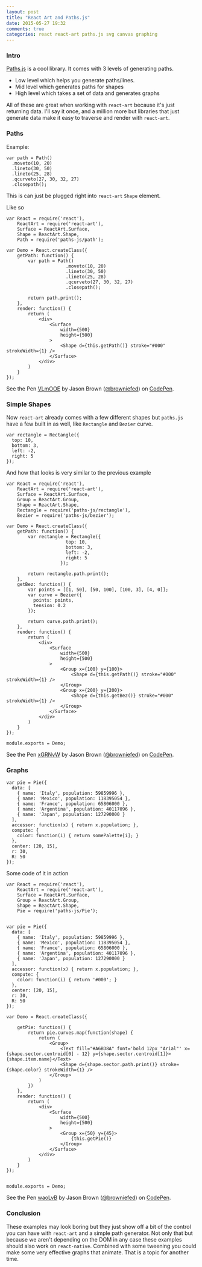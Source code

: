```yaml
---
layout: post
title: "React Art and Paths.js"
date: 2015-05-27 19:32
comments: true
categories: react react-art paths.js svg canvas graphing
---
```


### Intro

[Paths.js](https://github.com/andreaferretti/paths-js) is a cool library. It comes with 3 levels of generating paths. 

* Low level which helps you generate paths/lines.
* Mid level which generates paths for shapes
* High level which takes a set of data and generates graphs

All of these are great when working with `react-art` because it's just returning data. I'll say it once, and a million more but libraries that just generate data make it easy to traverse and render with `react-art`.

### Paths

Example:

```
var path = Path()
  .moveto(10, 20)
  .lineto(30, 50)
  .lineto(25, 28)
  .qcurveto(27, 30, 32, 27)
  .closepath();
```


This is can just be plugged right into `react-art` `Shape` element.

Like so

```
var React = require('react'),
	ReactArt = require('react-art'),
	Surface = ReactArt.Surface,
	Shape = ReactArt.Shape,
	Path = require('paths-js/path');

var Demo = React.createClass({
	getPath: function() {
		var path = Path()
					  .moveto(10, 20)
					  .lineto(30, 50)
					  .lineto(25, 28)
					  .qcurveto(27, 30, 32, 27)
					  .closepath();

	 	return path.print();
	},
	render: function() {
		return (
			<div>
				<Surface
					width={500}
					height={500}
				>
					<Shape d={this.getPath()} stroke="#000" strokeWidth={1} />
				</Surface>
			</div>
		)
	}
});
```

<p data-height="624" data-theme-id="0" data-slug-hash="VLmOOE" data-default-tab="result" data-user="browniefed" class='codepen'>See the Pen <a href='http://codepen.io/browniefed/pen/VLmOOE/'>VLmOOE</a> by Jason Brown (<a href='http://codepen.io/browniefed'>@browniefed</a>) on <a href='http://codepen.io'>CodePen</a>.</p>
<script async src="//assets.codepen.io/assets/embed/ei.js"></script>

### Simple Shapes

Now `react-art` already comes with a few different shapes but `paths.js` have a few built in as well, like `Rectangle` and `Bezier` curve.

```
var rectangle = Rectangle({
  top: 10,
  bottom: 3,
  left: -2,
  right: 5
});
```

And how that looks is very similar to the previous example


```
var React = require('react'),
	ReactArt = require('react-art'),
	Surface = ReactArt.Surface,
	Group = ReactArt.Group,
	Shape = ReactArt.Shape,
	Rectangle = require('paths-js/rectangle'),
	Bezier = require('paths-js/bezier');

var Demo = React.createClass({
	getPath: function() {
		var rectangle = Rectangle({
					  top: 10,
					  bottom: 3,
					  left: -2,
					  right: 5
					});

	 	return rectangle.path.print();
	},
	getBez: function() {
		var points = [[1, 50], [50, 100], [100, 3], [4, 0]];
		var curve = Bezier({
		  points: points,
		  tension: 0.2
		});

		return curve.path.print();
	},
	render: function() {
		return (
			<div>
				<Surface
					width={500}
					height={500}
				>
					<Group x={100} y={100}>
						<Shape d={this.getPath()} stroke="#000" strokeWidth={1} />
					</Group>
					<Group x={200} y={200}>
						<Shape d={this.getBez()} stroke="#000" strokeWidth={1} />
					</Group>
				</Surface>
			</div>
		)
	}
});

module.exports = Demo;
```

<p data-height="624" data-theme-id="0" data-slug-hash="xGRNvW" data-default-tab="result" data-user="browniefed" class='codepen'>See the Pen <a href='http://codepen.io/browniefed/pen/xGRNvW/'>xGRNvW</a> by Jason Brown (<a href='http://codepen.io/browniefed'>@browniefed</a>) on <a href='http://codepen.io'>CodePen</a>.</p>
<script async src="//assets.codepen.io/assets/embed/ei.js"></script>


### Graphs


```
var pie = Pie({
  data: [
    { name: 'Italy', population: 59859996 },
    { name: 'Mexico', population: 118395054 },
    { name: 'France', population: 65806000 },
    { name: 'Argentina', population: 40117096 },
    { name: 'Japan', population: 127290000 }
  ],
  accessor: function(x) { return x.population; },
  compute: {
    color: function(i) { return somePalette[i]; }
  },
  center: [20, 15],
  r: 30,
  R: 50
});
```

Some code of it in action

```
var React = require('react'),
	ReactArt = require('react-art'),
	Surface = ReactArt.Surface,
	Group = ReactArt.Group,
	Shape = ReactArt.Shape,
	Pie = require('paths-js/Pie');


var pie = Pie({
  data: [
    { name: 'Italy', population: 59859996 },
    { name: 'Mexico', population: 118395054 },
    { name: 'France', population: 65806000 },
    { name: 'Argentina', population: 40117096 },
    { name: 'Japan', population: 127290000 }
  ],
  accessor: function(x) { return x.population; },
  compute: {
    color: function(i) { return '#000'; }
  },
  center: [20, 15],
  r: 30,
  R: 50
});

var Demo = React.createClass({

	getPie: function() {
		return pie.curves.map(function(shape) {
			return (
				<Group>
					<Text fill="#A6BD8A" font='bold 12px "Arial"' x={shape.sector.centroid[0] - 12} y={shape.sector.centroid[1]}>{shape.item.name}</Text>
					<Shape d={shape.sector.path.print()} stroke={shape.color} strokeWidth={1} />
				</Group>
			)
		})
	},
	render: function() {
		return (
			<div>
				<Surface
					width={500}
					height={500}
				>
					<Group x={50} y={45}>
						{this.getPie()}
					</Group>
				</Surface>
			</div>
		)
	}
});


module.exports = Demo;
```

<p data-height="624" data-theme-id="0" data-slug-hash="waoLvB" data-default-tab="result" data-user="browniefed" class='codepen'>See the Pen <a href='http://codepen.io/browniefed/pen/waoLvB/'>waoLvB</a> by Jason Brown (<a href='http://codepen.io/browniefed'>@browniefed</a>) on <a href='http://codepen.io'>CodePen</a>.</p>
<script async src="//assets.codepen.io/assets/embed/ei.js"></script>

### Conclusion

These examples may look boring but they just show off a bit of the control you can have with `react-art` and a simple path generator.
Not only that but because we aren't depending on the DOM in any case these examples should also work on `react-native`.
Combined with some tweening you could make some very effective graphs that animate. That is a topic for another time.